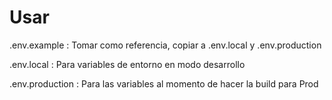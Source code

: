 # Usar
.env.example : Tomar como referencia, copiar a .env.local y .env.production

.env.local : Para variables de entorno en modo desarrollo

.env.production : Para las variables al momento de hacer la build para Prod
